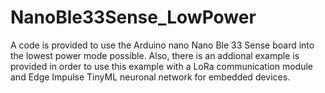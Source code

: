 # NanoBle33Sense_LowPower
A code is provided to use the Arduino nano Nano Ble 33 Sense board into the lowest power mode possible. Also, there is an addional example is provided in order to use this example with a LoRa communication module and Edge Impulse TinyML neuronal network for embedded devices.
